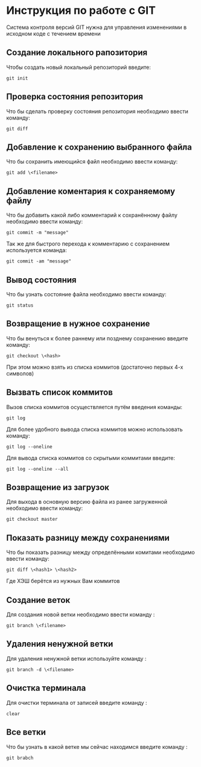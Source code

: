 # **Инструкция по работе с GIT**

Система контроля версий GIT нужна для управления изменениями в исходном коде с течением времени

## Создание локального рапозитория

Чтобы создать новый локальный репозиторий введите:

    git init

## Проверка состояния репозитория

Что бы сделать проверку состояния репозитория необходимо ввести команду:

    git diff

## Добавление к сохранению выбранного файла

Что бы сохранить имеющийся файл необходимо ввести команду:

    git add \<filename>

## Добавление коментария к сохраняемому файлу

Что бы добавить какой либо комментарий к сохранённому файлу необходимо ввести команду:

    git commit -m "message"

Так же для быстрого перехода к комментарию с сохранением используется команда:

    git commit -am "message"

## Вывод состояния

Что бы узнать состояние файла необходимо ввести команду:

    git status

## Возвращение в нужное сохранение

Что бы венуться к более раннему или позднему сохранению введите команду:

    git checkout \<hash>

При этом <hash> можно взять из списка коммитов (достаточно первых 4-х символов)

## Вызвать список коммитов

Вызов списка коммитов осуществляется путём введения команды:

    git log

Для более удобного вывода списка коммитов можно использовать команду:

    git log --oneline

Для вывода списка коммитов со скрытыми коммитами введите:

    git log --oneline --all

## Возвращение из загрузок

Для выхода в основную версию файла из ранее загруженной необходимо ввести команду:

    git checkout master

## Показать разницу между сохранениями

Что бы показать разницу между определёнными комитами необходимо ввести команду:

    git diff \<hash1> \<hash2>

Где ХЭШ берётся из нужных Вам коммитов

## Создание веток

Для создания новой ветки необходимо ввести команду :

    git branch \<filename>

## Удаления ненужной ветки

Для удаления ненужной ветки используйте команду :

    git branch -d \<filename>

## Очистка терминала

Для очистки терминала от записей введите команду :

    clear

## Все ветки

Что бы узнать в какой ветке мы сейчас находимся введите команду :

    git brabch



